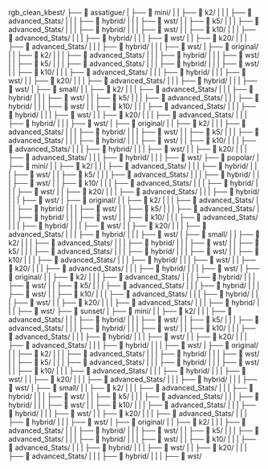 rgb_clean_kbest/
├── 📁 assatigue/
|   ├── 📁 mini/
|   |   ├── 📁 k2/
|   |   |   ├── 📁 advanced_Stats/
|   |   |   ├── 📁 hybrid/
|   |   |   ├── 📁 wst/
|   |   ├── 📁 k5/
|   |   |   ├── 📁 advanced_Stats/
|   |   |   ├── 📁 hybrid/
|   |   |   ├── 📁 wst/
|   |   ├── 📁 k10/
|   |   |   ├── 📁 advanced_Stats/
|   |   |   ├── 📁 hybrid/
|   |   |   ├── 📁 wst/
|   |   ├── 📁 k20/
|   |   |   ├── 📁 advanced_Stats/
|   |   |   ├── 📁 hybrid/
|   |   |   ├── 📁 wst/
|   ├── 📁 original/
|   |   ├── 📁 k2/
|   |   |   ├── 📁 advanced_Stats/
|   |   |   ├── 📁 hybrid/
|   |   |   ├── 📁 wst/
|   |   ├── 📁 k5/
|   |   |   ├── 📁 advanced_Stats/
|   |   |   ├── 📁 hybrid/
|   |   |   ├── 📁 wst/
|   |   ├── 📁 k10/
|   |   |   ├── 📁 advanced_Stats/
|   |   |   ├── 📁 hybrid/
|   |   |   ├── 📁 wst/
|   |   ├── 📁 k20/
|   |   |   ├── 📁 advanced_Stats/
|   |   |   ├── 📁 hybrid/
|   |   |   ├── 📁 wst/
|   ├── 📁 small/
|   |   ├── 📁 k2/
|   |   |   ├── 📁 advanced_Stats/
|   |   |   ├── 📁 hybrid/
|   |   |   ├── 📁 wst/
|   |   ├── 📁 k5/
|   |   |   ├── 📁 advanced_Stats/
|   |   |   ├── 📁 hybrid/
|   |   |   ├── 📁 wst/
|   |   ├── 📁 k10/
|   |   |   ├── 📁 advanced_Stats/
|   |   |   ├── 📁 hybrid/
|   |   |   ├── 📁 wst/
|   |   ├── 📁 k20/
|   |   |   ├── 📁 advanced_Stats/
|   |   |   ├── 📁 hybrid/
|   |   |   ├── 📁 wst/
|   ├── 📁 original/
|   |   ├── 📁 k2/
|   |   |   ├── 📁 advanced_Stats/
|   |   |   ├── 📁 hybrid/
|   |   |   ├── 📁 wst/
|   |   ├── 📁 k5/
|   |   |   ├── 📁 advanced_Stats/
|   |   |   ├── 📁 hybrid/
|   |   |   ├── 📁 wst/
|   |   ├── 📁 k10/
|   |   |   ├── 📁 advanced_Stats/
|   |   |   ├── 📁 hybrid/
|   |   |   ├── 📁 wst/
|   |   ├── 📁 k20/
|   |   |   ├── 📁 advanced_Stats/
|   |   |   ├── 📁 hybrid/
|   |   |   ├── 📁 wst/
├── 📁 popolar/
|   ├── 📁 mini/
|   |   ├── 📁 k2/
|   |   |   ├── 📁 advanced_Stats/
|   |   |   ├── 📁 hybrid/
|   |   |   ├── 📁 wst/
|   |   ├── 📁 k5/
|   |   |   ├── 📁 advanced_Stats/
|   |   |   ├── 📁 hybrid/
|   |   |   ├── 📁 wst/
|   |   ├── 📁 k10/
|   |   |   ├── 📁 advanced_Stats/
|   |   |   ├── 📁 hybrid/
|   |   |   ├── 📁 wst/
|   |   ├── 📁 k20/
|   |   |   ├── 📁 advanced_Stats/
|   |   |   ├── 📁 hybrid/
|   |   |   ├── 📁 wst/
|   ├── 📁 original/
|   |   ├── 📁 k2/
|   |   |   ├── 📁 advanced_Stats/
|   |   |   ├── 📁 hybrid/
|   |   |   ├── 📁 wst/
|   |   ├── 📁 k5/
|   |   |   ├── 📁 advanced_Stats/
|   |   |   ├── 📁 hybrid/
|   |   |   ├── 📁 wst/
|   |   ├── 📁 k10/
|   |   |   ├── 📁 advanced_Stats/
|   |   |   ├── 📁 hybrid/
|   |   |   ├── 📁 wst/
|   |   ├── 📁 k20/
|   |   |   ├── 📁 advanced_Stats/
|   |   |   ├── 📁 hybrid/
|   |   |   ├── 📁 wst/
|   ├── 📁 small/
|   |   ├── 📁 k2/
|   |   |   ├── 📁 advanced_Stats/
|   |   |   ├── 📁 hybrid/
|   |   |   ├── 📁 wst/
|   |   ├── 📁 k5/
|   |   |   ├── 📁 advanced_Stats/
|   |   |   ├── 📁 hybrid/
|   |   |   ├── 📁 wst/
|   |   ├── 📁 k10/
|   |   |   ├── 📁 advanced_Stats/
|   |   |   ├── 📁 hybrid/
|   |   |   ├── 📁 wst/
|   |   ├── 📁 k20/
|   |   |   ├── 📁 advanced_Stats/
|   |   |   ├── 📁 hybrid/
|   |   |   ├── 📁 wst/
|   ├── 📁 original/
|   |   ├── 📁 k2/
|   |   |   ├── 📁 advanced_Stats/
|   |   |   ├── 📁 hybrid/
|   |   |   ├── 📁 wst/
|   |   ├── 📁 k5/
|   |   |   ├── 📁 advanced_Stats/
|   |   |   ├── 📁 hybrid/
|   |   |   ├── 📁 wst/
|   |   ├── 📁 k10/
|   |   |   ├── 📁 advanced_Stats/
|   |   |   ├── 📁 hybrid/
|   |   |   ├── 📁 wst/
|   |   ├── 📁 k20/
|   |   |   ├── 📁 advanced_Stats/
|   |   |   ├── 📁 hybrid/
|   |   |   ├── 📁 wst/
├── 📁 sunset/
|   ├── 📁 mini/
|   |   ├── 📁 k2/
|   |   |   ├── 📁 advanced_Stats/
|   |   |   ├── 📁 hybrid/
|   |   |   ├── 📁 wst/
|   |   ├── 📁 k5/
|   |   |   ├── 📁 advanced_Stats/
|   |   |   ├── 📁 hybrid/
|   |   |   ├── 📁 wst/
|   |   ├── 📁 k10/
|   |   |   ├── 📁 advanced_Stats/
|   |   |   ├── 📁 hybrid/
|   |   |   ├── 📁 wst/
|   |   ├── 📁 k20/
|   |   |   ├── 📁 advanced_Stats/
|   |   |   ├── 📁 hybrid/
|   |   |   ├── 📁 wst/
|   ├── 📁 original/
|   |   ├── 📁 k2/
|   |   |   ├── 📁 advanced_Stats/
|   |   |   ├── 📁 hybrid/
|   |   |   ├── 📁 wst/
|   |   ├── 📁 k5/
|   |   |   ├── 📁 advanced_Stats/
|   |   |   ├── 📁 hybrid/
|   |   |   ├── 📁 wst/
|   |   ├── 📁 k10/
|   |   |   ├── 📁 advanced_Stats/
|   |   |   ├── 📁 hybrid/
|   |   |   ├── 📁 wst/
|   |   ├── 📁 k20/
|   |   |   ├── 📁 advanced_Stats/
|   |   |   ├── 📁 hybrid/
|   |   |   ├── 📁 wst/
|   ├── 📁 small/
|   |   ├── 📁 k2/
|   |   |   ├── 📁 advanced_Stats/
|   |   |   ├── 📁 hybrid/
|   |   |   ├── 📁 wst/
|   |   ├── 📁 k5/
|   |   |   ├── 📁 advanced_Stats/
|   |   |   ├── 📁 hybrid/
|   |   |   ├── 📁 wst/
|   |   ├── 📁 k10/
|   |   |   ├── 📁 advanced_Stats/
|   |   |   ├── 📁 hybrid/
|   |   |   ├── 📁 wst/
|   |   ├── 📁 k20/
|   |   |   ├── 📁 advanced_Stats/
|   |   |   ├── 📁 hybrid/
|   |   |   ├── 📁 wst/
|   ├── 📁 original/
|   |   ├── 📁 k2/
|   |   |   ├── 📁 advanced_Stats/
|   |   |   ├── 📁 hybrid/
|   |   |   ├── 📁 wst/
|   |   ├── 📁 k5/
|   |   |   ├── 📁 advanced_Stats/
|   |   |   ├── 📁 hybrid/
|   |   |   ├── 📁 wst/
|   |   ├── 📁 k10/
|   |   |   ├── 📁 advanced_Stats/
|   |   |   ├── 📁 hybrid/
|   |   |   ├── 📁 wst/
|   |   ├── 📁 k20/
|   |   |   ├── 📁 advanced_Stats/
|   |   |   ├── 📁 hybrid/
|   |   |   ├── 📁 wst/